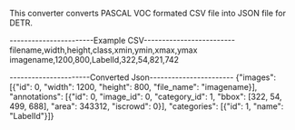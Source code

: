 This converter converts PASCAL VOC formated CSV file into JSON file for DETR.

-----------------------Example CSV-------------------------
filename,width,height,class,xmin,ymin,xmax,ymax
imagename,1200,800,LabelId,322,54,821,742

----------------------Converted Json-----------------------
{"images": [{"id": 0, "width": 1200, "height": 800, "file_name": "imagename}], "annotations": [{"id": 0, "image_id": 0, "category_id": 1, "bbox": [322, 54, 499, 688], "area": 343312, "iscrowd": 0}], "categories": [{"id": 1, "name": "LabelId"}]}
